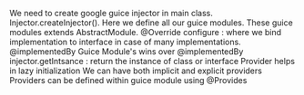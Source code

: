 We need to create google guice injector in main class. Injector.createInjector().
Here we define all our guice modules.
These guice modules extends AbstractModule.
@Override configure : where we bind implementation to interface in case of many implementations.
@implementedBy
Guice Module's wins over @implementedBy
injector.getIntsance : return the instance of class or interface
Provider helps in lazy initialization
We can have both implicit and explicit providers
Providers can be defined within guice module using @Provides